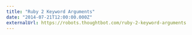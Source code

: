 ```yaml
---
title: "Ruby 2 Keyword Arguments"
date: "2014-07-21T12:00:00.000Z"
externalUrl: https://robots.thoughtbot.com/ruby-2-keyword-arguments
---
```

